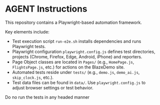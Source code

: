 # AGENT Instructions

This repository contains a Playwright-based automation framework.

Key elements include:

- Test execution script `run-e2e.sh` installs dependencies and runs Playwright tests.
- Playwright configuration `playwright.config.js` defines test directories, projects (Chrome, Firefox, Edge, Android, iPhone) and reporters.
- Page Object classes are located in `Pages/` (e.g., `HomePage.js`, `FlightsPage.js`, etc.) for actions on the BlazeDemo site.
- Automated tests reside under `tests/` (e.g., `demo.js`, `demo_ai.js`, `skip_clock.js`, etc.).
- Test data files can be found in `data/`.
Use `playwright.config.js` to adjust browser settings or test behavior.

Do no run the tests in any headed manner
